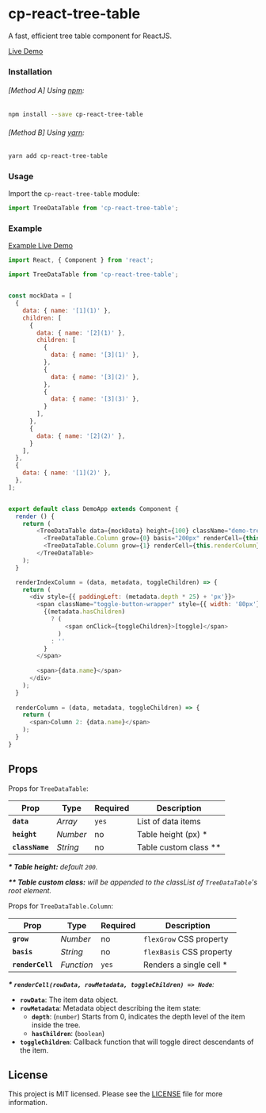 # cp-react-tree-table

A fast, efficient tree table component for ReactJS.

[Live Demo](https://constantin-p.github.io/cp-react-tree-table)


### Installation

###### [Method A] Using [npm](https://www.npmjs.com):

```sh
npm install --save cp-react-tree-table
```

###### [Method B] Using [yarn](https://yarnpkg.com):

```sh
yarn add cp-react-tree-table
```


### Usage

Import the `cp-react-tree-table` module:

```javascript
import TreeDataTable from 'cp-react-tree-table';
```

### Example

[Example Live Demo](https://jsfiddle.net/constantin_p/wzjgspe9/)

```javascript
import React, { Component } from 'react';

import TreeDataTable from 'cp-react-tree-table';


const mockData = [
  {
    data: { name: '[1](1)' },
    children: [
      {
        data: { name: '[2](1)' },
        children: [
          {
            data: { name: '[3](1)' },
          },
          {
            data: { name: '[3](2)' },
          },
          {
            data: { name: '[3](3)' },
          }
        ],
      },
      {
        data: { name: '[2](2)' },
      }
    ],
  },
  {
    data: { name: '[1](2)' },
  },
];


export default class DemoApp extends Component {
  render () {
    return (
        <TreeDataTable data={mockData} height={100} className="demo-tree-table">
          <TreeDataTable.Column grow={0} basis="200px" renderCell={this.renderIndexColumn} />
          <TreeDataTable.Column grow={1} renderCell={this.renderColumn} />
        </TreeDataTable>
    );
  }

  renderIndexColumn = (data, metadata, toggleChildren) => {
    return (
      <div style={{ paddingLeft: (metadata.depth * 25) + 'px'}}>
        <span className="toggle-button-wrapper" style={{ width: '80px'}}>
          {(metadata.hasChildren)
            ? (
                <span onClick={toggleChildren}>[toggle]</span>
              )
            : ''
          }
        </span>
        
        <span>{data.name}</span>
      </div>
    );
  }
  
  renderColumn = (data, metadata, toggleChildren) => {
    return (
      <span>Column 2: {data.name}</span>
    );
  }
}
```


## Props
Props for `TreeDataTable`:

| Prop                | Type       | Required | Description              |
|---------------------|------------|----------|------------------------  | 
| **`data`**          | _Array_    | `yes`    | List of data items       | 
| **`height`**        | _Number_   | no       | Table height (px) \*     |
| **`className`**     | _String_   | no       | Table custom class \*\*  |


_**\* Table height:** default `200`._

_**\*\* Table custom class:** will be appended to the classList of `TreeDataTable`'s root element._


Props for `TreeDataTable.Column`:

| Prop              | Type       | Required | Description              |
|-------------------|------------|----------|------------------------  | 
| **`grow`**        | _Number_   | no       | `flexGrow` CSS property  | 
| **`basis`**       | _String_   | no       | `flexBasis` CSS property |
| **`renderCell`**  | _Function_ | `yes`    | Renders a single cell \* |


_**\* `renderCell(rowData, rowMetadata, toggleChildren) => Node`**:_

  * **`rowData`**: The item data object.
  * **`rowMetadata`**: Metadata object describing the item state:
    * **`depth`**: (`number`) Starts from 0, indicates the depth level of the item inside the tree.
    * **`hasChildren`**: (`boolean`)
  * **`toggleChildren`**: Callback function that will toggle direct descendants of the item.



## License

This project is MIT licensed.
Please see the [LICENSE](LICENSE) file for more information.
